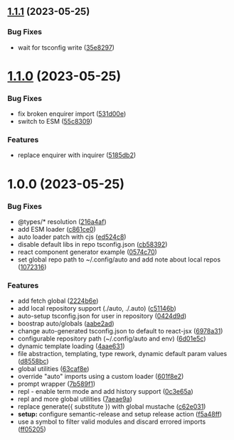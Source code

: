 ## [1.1.1](https://github.com/3rd/auto/compare/v1.1.0...v1.1.1) (2023-05-25)


### Bug Fixes

* wait for tsconfig write ([35e8297](https://github.com/3rd/auto/commit/35e82973c4bff49a60a72d404a516334d05d22ee))

# [1.1.0](https://github.com/3rd/auto/compare/v1.0.0...v1.1.0) (2023-05-25)


### Bug Fixes

* fix broken enquirer import ([531d00e](https://github.com/3rd/auto/commit/531d00e0cb6fc64c88c4ef6c96d9667e30cc1df6))
* switch to ESM ([55c8309](https://github.com/3rd/auto/commit/55c83091d6659ca592fa6a8471d2c30077feab44))


### Features

* replace enquirer with inquirer ([5185db2](https://github.com/3rd/auto/commit/5185db250556a54de6ed2e474c5e1d9c4563c6bc))

# 1.0.0 (2023-05-25)


### Bug Fixes

* @types/* resolution ([216a4af](https://github.com/3rd/auto/commit/216a4afd68f96223d5234b2d19e9f985f328ea2e))
* add ESM loader ([c861ce0](https://github.com/3rd/auto/commit/c861ce0e2c2d800cd00ddbfe4477374f14bc8d72))
* auto loader patch with cjs ([ed524c8](https://github.com/3rd/auto/commit/ed524c83d448a566df2ab6a54bf1c1d84b65a732))
* disable default libs in repo tsconfig.json ([cb58392](https://github.com/3rd/auto/commit/cb58392d3a743ae5cf1e7736df3952e63d5071b0))
* react component generator example ([0574c70](https://github.com/3rd/auto/commit/0574c704e00bc8914909629fd87c15cc7cbd4625))
* set global repo path to ~/.config/auto and add note about local repos ([1072316](https://github.com/3rd/auto/commit/1072316de0ea4c4ce88b677784213b17886d7aab))


### Features

* add fetch global ([2224b6e](https://github.com/3rd/auto/commit/2224b6e59b2353c8ea995f41fb58d2c4680b7bcc))
* add local repository support (./auto, ./.auto) ([c51146b](https://github.com/3rd/auto/commit/c51146bcac0d5c035c7276b2f3f5839fdaab45f5))
* auto-setup tsconfig.json for user in repository ([0424d9d](https://github.com/3rd/auto/commit/0424d9dd27283a9925a5dc2b64a49260582ec5b6))
* boostrap auto/globals ([aabe2ad](https://github.com/3rd/auto/commit/aabe2adebdf96757440ce99abccfd97d702b6704))
* change auto-generated tsconfig.json to default to react-jsx ([6978a31](https://github.com/3rd/auto/commit/6978a31beee8b7258506b5160152076067bc73e6))
* configurable repository path (~/.config/auto and env) ([6d01e5c](https://github.com/3rd/auto/commit/6d01e5c01f8395059ef9b5460dd9ddd8ad35e8ab))
* dynamic template loading ([4aae631](https://github.com/3rd/auto/commit/4aae6311c68e9ecad3c41fe555376ed619343d57))
* file abstraction, templating, type rework, dynamic default param values ([d8558bc](https://github.com/3rd/auto/commit/d8558bca89c5efcf5f20200db1f434b2a66b65c7))
* global utilities ([63caf8e](https://github.com/3rd/auto/commit/63caf8e6f62735ebddbba86e078c4b3d3874303b))
* override "auto" imports using a custom loader ([601f8e2](https://github.com/3rd/auto/commit/601f8e24fec3e66c9ed18b3acae54db8a7e2f9e2))
* prompt wrapper ([7b589f1](https://github.com/3rd/auto/commit/7b589f1b2c63f8adecddd4790d238b6d3eb0b621))
* repl - enable term mode and add history support ([0c3e65a](https://github.com/3rd/auto/commit/0c3e65a81b2e6a64092d8aeaada585bf0e4e6242))
* repl and more global utilities ([7aeae9a](https://github.com/3rd/auto/commit/7aeae9a0f7119e03fdd3e411b579f6a4d5c0285a))
* replace generate({ substitute }) with global mustache ([c62e031](https://github.com/3rd/auto/commit/c62e031973068d875e34a63fae0a776a8d562016))
* **setup:** configure semantic-release and setup release action ([f5a48ff](https://github.com/3rd/auto/commit/f5a48ff54ce868e2eba2b6eaf8614b8dc1193565))
* use a symbol to filter valid modules and discard errored imports ([ff05205](https://github.com/3rd/auto/commit/ff052056571d0564fcabd282d2d681e67aff76cc))
